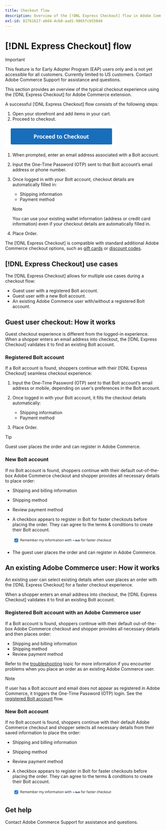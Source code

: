 ```yaml
---
title: Checkout flow
description: Overview of the [!DNL Express Checkout] flow in Adobe Commerce.
exl-id: 82761627-a0d4-4cb0-aad1-9865fcb550d4
---
```

# [!DNL Express Checkout] flow

>[!IMPORTANT]
>
> This feature is for Early Adopter Program (EAP) users only and is not yet accessible for all customers. Currently limited to US customers. Contact Adobe Commerce Support for assistance and questions.

This section provides an overview of the typical checkout experience using the [!DNL Express Checkout] for Adobe Commerce extension.

A successful [!DNL Express Checkout] flow consists of the following steps:

1. Open your storefront and add items in your cart.
1. Proceed to checkout.

  ![Checkout](../assets/proceed-checkout.png)

1. When prompted, enter an email address associated with a Bolt account.
1. Input the One-Time Password (OTP) sent to that Bolt account’s email address or phone number.
1. Once logged in with your Bolt account, checkout details are automatically filled in:

   - Shipping information
   - Payment method
   
   >[!NOTE]
   >
   > You can use your existing wallet information (address or credit card information) even if your checkout details are automatically filled in.

1. Place Order.

The [!DNL Express Checkout] is compatible with standard additional Adobe Commerce checkout options, such as [gift cards](https://docs.magento.com/user-guide/catalog/product-gift-card.html) or [discount codes](https://docs.magento.com/user-guide/marketing/price-rules-cart-coupon.html).

## [!DNL Express Checkout] use cases

The [!DNL Express Checkout] allows for multiple use cases during a checkout flow:

- Guest user with a registered Bolt account.
- Guest user with a new Bolt account.
- An existing Adobe Commerce user with/without a registered Bolt account.

## Guest user checkout: How it works

Guest checkout experience is different from the logged-in experience. When a shopper enters an email address into checkout, the [!DNL Express Checkout] validates it to find an existing Bolt account.

### Registered Bolt account

If a Bolt account is found, shoppers continue with their [!DNL Express Checkout] seamless checkout experience: 

1. Input the One-Time Password (OTP) sent to that Bolt account’s email address or mobile, depending on user's preferences in the Bolt account.
1. Once logged in with your Bolt account, it fills the checkout details automatically:

   - Shipping information
   - Payment method

1. Place Order.

>[!TIP]
>
> Guest user places the order and can register in Adobe Commerce.

### New Bolt account

If no Bolt account is found, shoppers continue with their default out-of-the-box Adobe Commerce checkout and shopper provides all necessary details to place order:

- Shipping and billing information
- Shipping method
- Review payment method
- A checkbox appears to register in Bolt for faster checkouts before placing the order. They can agree to the terms & conditions to create their Bolt account.

  ![Remember Bolt](../assets/checked-bolt.png)

- The guest user places the order and can register in Adobe Commerce.

## An existing Adobe Commerce user: How it works

An existing user can select existing details when user places an order with the [!DNL Express Checkout] for a faster checkout experience.

When a shopper enters an email address into checkout, the [!DNL Express Checkout] validates it to find an existing Bolt account.

### Registered Bolt account with an Adobe Commerce user

If a Bolt account is found, shoppers continue with their default out-of-the-box Adobe Commerce checkout and shopper provides all necessary details and then places order:

- Shipping and billing information
- Shipping method
- Review payment method

Refer to the [troubleshooting](../express-checkout/shipping-details.md) topic for more information if you encounter problems when you place an order as an existing Adobe Commerce user.

>[!NOTE]
>
> If user has a Bolt account and email does not appear as registered in Adobe Commerce, it triggers the One-Time Password (OTP) login. See the [registered Bolt account](#registered-bolt-account) flow.

### New Bolt account

If no Bolt account is found, shoppers continue with their default Adobe Commerce checkout and shopper selects all necessary details from their saved information to place the order:

- Shipping and billing information
- Shipping method
- Review payment method
- A checkbox appears to register in Bolt for faster checkouts before placing the order. They can agree to the terms & conditions to create their Bolt account.

  ![Remember Bolt](../assets/checked-bolt.png)

## Get help

Contact Adobe Commerce Support for assistance and questions.
